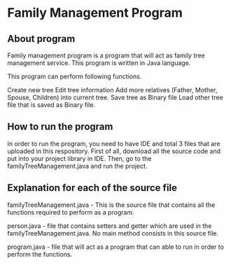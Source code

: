 # Family Management Program

## About program
Family management program is a program that will act as family tree management service. This program is written in Java language.

This program can perform following functions.

Create new tree
Edit tree information
Add more relatives (Father, Mother, Spouse, Children) into current tree.
Save tree as Binary file
Load other tree file that is saved as Binary file.


## How to run the program

In order to run the program, you need to have IDE and total 3 files that are uploaded in this respository. First of all, download all the source code and put into your project library in IDE. Then, go to the familyTreeManagement.java and run the project.

## Explanation for each of the source file

familyTreeManagement.java - This is the source file that contains all the functions required to perform as a program.


person.java - file that contains setters and getter which are used in the familyTreeManagement.java. No main method consists in this source file.

program.java - file that will act as a program that can able to run in order to perform the functions.
